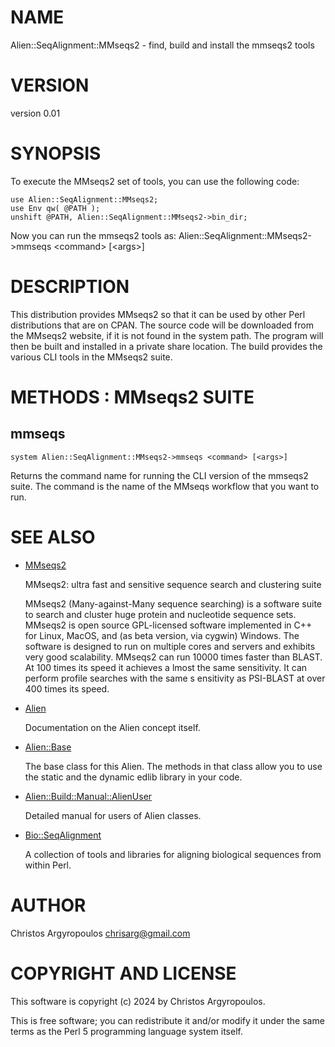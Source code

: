 # NAME

Alien::SeqAlignment::MMseqs2 - find, build and install the mmseqs2 tools

# VERSION

version 0.01

# SYNOPSIS

To execute the MMseqs2 set of tools, you can use the following code:

    use Alien::SeqAlignment::MMseqs2;
    use Env qw( @PATH );
    unshift @PATH, Alien::SeqAlignment::MMseqs2->bin_dir;

Now you can run the mmseqs2 tools as:
  Alien::SeqAlignment::MMseqs2->mmseqs &lt;command> \[&lt;args>\]

# DESCRIPTION

This distribution provides MMseqs2 so that it can be used by other
Perl distributions that are on CPAN.  The source code will be downloaded
from the MMseqs2 website, if it is not found in the system path.
The program will then be built and installed in a private share location.
The build provides the various CLI tools in the MMseqs2 suite.

# METHODS : MMseqs2 SUITE

## mmseqs

    system Alien::SeqAlignment::MMseqs2->mmseqs <command> [<args>]

Returns the command name for running the CLI version of the mmseqs2 suite.
The command is the name of the MMseqs workflow that you want to run.

# SEE ALSO

- [MMseqs2](https://github.com/soedinglab/MMseqs2)

    MMseqs2: ultra fast and sensitive sequence search and clustering suite

    MMseqs2 (Many-against-Many sequence searching) is a software suite to 
    search and cluster huge protein and nucleotide sequence sets. MMseqs2 is 
    open source GPL-licensed software implemented in C++ for Linux, MacOS, and 
    (as beta version, via cygwin) Windows. The software is designed to run on 
    multiple cores and servers and exhibits very good scalability. MMseqs2 can 
    run 10000 times faster than BLAST. At 100 times its speed it achieves a
    lmost the same sensitivity. It can perform profile searches with the same s
    ensitivity as PSI-BLAST at over 400 times its speed.

- [Alien](https://metacpan.org/pod/Alien)

    Documentation on the Alien concept itself.

- [Alien::Base](https://metacpan.org/pod/Alien::Base)

    The base class for this Alien. The methods in that class allow you to use
    the static and the dynamic edlib library in your code. 

- [Alien::Build::Manual::AlienUser](https://metacpan.org/dist/Alien-Build/view/lib/Alien/Build/Manual/AlienUser.pod)

    Detailed manual for users of Alien classes.

- [Bio::SeqAlignment](https://metacpan.org/pod/Bio::SeqAlignment)

    A collection of tools and libraries for aligning biological sequences 
    from within Perl. 

# AUTHOR

Christos Argyropoulos <chrisarg@gmail.com>

# COPYRIGHT AND LICENSE

This software is copyright (c) 2024 by Christos Argyropoulos.

This is free software; you can redistribute it and/or modify it under
the same terms as the Perl 5 programming language system itself.
